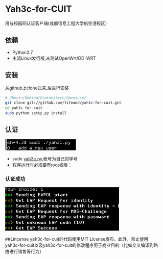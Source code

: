 # Yah3c-for-CUIT

用与校园网认证客户端(成都信息工程大学航空港校区)

## 依赖

* Python2.7
* 主流Linux发行版,未测试OpenWrt/DD-WRT

## 安装

从github上clone过来,后进行安装

```bash
# Ubuntu/Debian/Gentoo/Arch/Opensuse/...
git clone git://github.com/lifeand/yah3c-for-cuit.git
cd yah3c-for-cuit
sudo python setup.py install
```

## 认证

![](images/run.png)

* sudo [yah3c.py](/yah3c.py),帐号为自己的学号
* 程序运行时必须要有root权限：

###  认证成功
 ![](images/success.png)


##Lincense
yah3c-for-cuit的代码使用MIT License发布，此外，禁止使用yah3c-for-cuit以及yah3c-for-cuit的修改程序用于商业目的（比如交叉编译到路由进行销售等行为）
